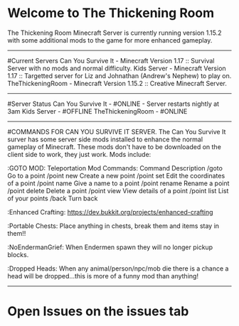 # Welcome to The Thickening Room
The Thickening Room Minecraft Server is currently running version 1.15.2 with some additional mods to the game for more enhanced gameplay.

---

#Current Servers
Can You Survive It - Minecraft Version 1.17 :: Survival Server with no mods and normal difficulty.
Kids Server - Minecraft Version 1.17 :: Targetted server for Liz and Johnathan (Andrew's Nephew) to play on.
TheThickeningRoom - Minecraft Version 1.15.2 :: Creative Minecraft Server.

---

#Server Status
Can You Survive It - #ONLINE - Server restarts nightly at 3am
Kids Server - #OFFLINE
TheThickeningRoom - #ONLINE

---

#COMMANDS FOR CAN YOU SURVIVE IT SERVER.
The Can You Survive It surver has some server side mods installed to enhance the normal gameplay of Minecraft.  These mods don't have to be downloaded on the client side to work, they just work.  Mods include:

:GOTO MOD:
Teleportation Mod
Commands:
Command 				                  Description
/goto <point> 				            Go to a point
/point new <point> <point name> 	Create a new point
/point set <point> 			          Edit the coordinates of a point
/point name <point> <point name> 	Give a name to a point
/point rename <point> <new point> Rename a point
/point delete <point> 			      Delete a point
/point view <point> 			        View details of a point
/point list 			              	List of your points
/back 					                  Turn back
  
:Enhanced Crafting:
https://dev.bukkit.org/projects/enhanced-crafting

:Portable Chests:
Place anything in chests, break them and items stay in them!!

:NoEndermanGrief:
When Endermen spawn they will no longer pickup blocks.

:Dropped Heads:
When any animal/person/npc/mob die there is a chance a head will be dropped...this is more of a funny mod than anything!

---

# Open Issues on the issues tab
